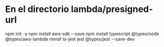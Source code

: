 # En el directorio lambda/presigned-url
npm init -y
npm install aws-sdk --save
npm install typescript @types/node @types/aws-lambda rimraf ts-jest jest @types/jest --save-dev